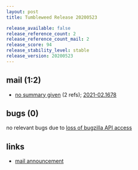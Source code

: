 ```yaml
---
layout: post
title: Tumbleweed Release 20200523

release_available: false
release_reference_count: 2
release_reference_count_mail: 2
release_score: 94
release_stability_level: stable
release_version: 20200523
---
```


## mail (1:2)

- [no summary given](https://github.com/boombatower/tumbleweed-review/issues/10) (2 refs); [2021-02.1678](https://github.com/boombatower/tumbleweed-review/issues/10)

## bugs (0)

<!--more-->

no relevant bugs due to [loss of bugzilla API access](https://bugzilla.opensuse.org/show_bug.cgi?id=1157722)



## links

- [mail announcement](https://github.com/boombatower/tumbleweed-review/issues/10)
